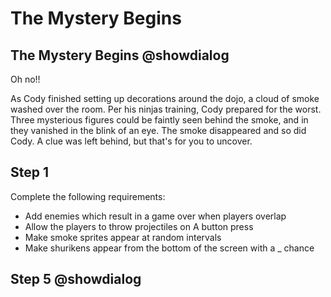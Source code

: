 # The Mystery Begins 

## The Mystery Begins @showdialog
Oh no!!

As Cody finished setting up decorations around the dojo, a cloud of smoke washed over the room. Per his ninjas training, Cody prepared for the worst. Three mysterious figures could be faintly seen behind the smoke, and in they vanished in the blink of an eye. The smoke disappeared and so did Cody. A clue was left behind, but that's for you to uncover.

## Step 1
Complete the following requirements:
- Add enemies which result in a game over when players overlap
- Allow the players to throw projectiles on A button press
- Make smoke sprites appear at random intervals
- Make shurikens appear from the bottom of the screen with a _ chance

## Step 5 @showdialog

